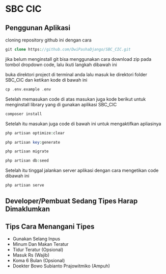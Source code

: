 # SBC CIC

## Penggunan Aplikasi

cloning repository github ini dengan cara 
```php
git clone https://github.com/DwiPashaDjango/SBC_CIC.git
```

jika belum menginstall git bisa menggunakan cara download zip pada tombol dropdown code, lalu ikuti langkah dibawah ini

buka direktori project di terminal anda lalu masuk ke direktori folder SBC_CIC dan ketikan kode di bawah ini
```php
cp .env.example .env
```

Setelah memasukan code di atas masukan juga kode berikut untuk menginstall library yang di gunakan aplikasi SBC_CIC
```php
composer install
```

Setelah itu masukan juga code di bawah ini untuk mengaktifkan apliasinya
```php
php artisan optimize:clear
```
```php
php artisan key:generate
```
```php
php artisan migrate
```
```php
php artisan db:seed
```

Setelah itu tinggal jalankan server aplikasi dengan cara mengetikan code dibawah ini
``` php
php artisan serve
```

## Developer/Pembuat Sedang Tipes Harap Dimaklumkan

## Tips Cara Menangani Tipes
- Gunakan Selang Inpus
- Minum Dan Makan Teratur
- Tidur Teratur (Opsional)
- Masuk Rs (Wajib)
- Koma 6 Bulan (Opsional)
- Doekter Bowo Subianto Prajowitmiko (Ampuh)
